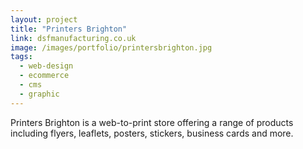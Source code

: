 ```yaml
---
layout: project
title: "Printers Brighton"
link: dsfmanufacturing.co.uk
image: /images/portfolio/printersbrighton.jpg
tags:
  - web-design
  - ecommerce
  - cms
  - graphic
---
```


Printers Brighton is a web-to-print store offering a range of products including flyers, leaflets, posters, stickers, business cards and more.